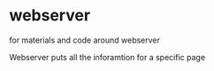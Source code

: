 # webserver
for materials and code around webserver

Webserver puts all the inforamtion for a specific page

